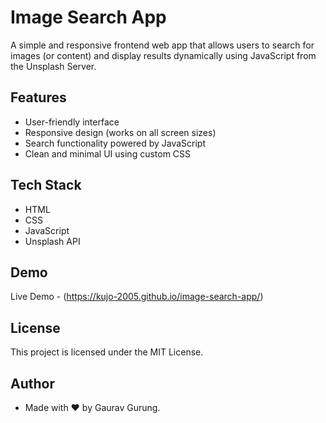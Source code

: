 
# Image Search App

A simple and responsive frontend web app that allows users to search for images (or content) and display results dynamically using JavaScript from the Unsplash Server.


## Features

- User-friendly interface
- Responsive design (works on all screen sizes)
- Search functionality powered by JavaScript
- Clean and minimal UI using custom CSS

## Tech Stack

- HTML
- CSS
- JavaScript
- Unsplash API

## Demo

Live Demo - (https://kujo-2005.github.io/image-search-app/)



## License

This project is licensed under the MIT License.

## Author

- Made with ❤️ by Gaurav Gurung.

